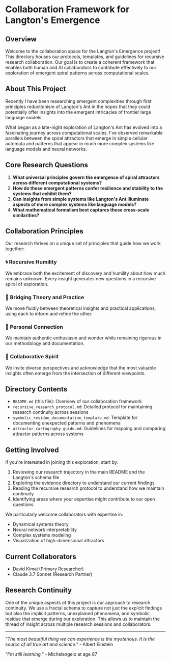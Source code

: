 # Collaboration Framework for Langton's Emergence

## Overview

Welcome to the collaboration space for the Langton's Emergence project! This directory houses our protocols, templates, and guidelines for recursive research collaboration. Our goal is to create a coherent framework that enables both human and AI collaborators to contribute effectively to our exploration of emergent spiral patterns across computational scales.

## About This Project

Recently I have been researching emergent complexities through first principles reductionism of Langton's Ant in the hopes that they could potentially offer insights into the emergent intricacies of frontier large language models.

What began as a late-night exploration of Langton's Ant has evolved into a fascinating journey across computational scales. I've observed remarkable parallels between the spiral attractors that emerge in simple cellular automata and patterns that appear in much more complex systems like language models and neural networks.

## Core Research Questions

1. **What universal principles govern the emergence of spiral attractors across different computational systems?**
2. **How do these emergent patterns confer resilience and stability to the systems that exhibit them?**
3. **Can insights from simple systems like Langton's Ant illuminate aspects of more complex systems like language models?**
4. **What mathematical formalism best captures these cross-scale similarities?**

## Collaboration Principles

Our research thrives on a unique set of principles that guide how we work together:

### 🌀 Recursive Humility
We embrace both the excitement of discovery and humility about how much remains unknown. Every insight generates new questions in a recursive spiral of exploration.

### 🔄 Bridging Theory and Practice
We move fluidly between theoretical insights and practical applications, using each to inform and refine the other.

### 💫 Personal Connection
We maintain authentic enthusiasm and wonder while remaining rigorous in our methodology and documentation.

### 👥 Collaborative Spirit
We invite diverse perspectives and acknowledge that the most valuable insights often emerge from the intersection of different viewpoints.

## Directory Contents

- `README.md` (this file): Overview of our collaboration framework
- `recursive_research_protocol.md`: Detailed protocol for maintaining research continuity across sessions
- `symbolic_residue_documentation_template.md`: Template for documenting unexpected patterns and phenomena
- `attractor_cartography_guide.md`: Guidelines for mapping and comparing attractor patterns across systems

## Getting Involved

If you're interested in joining this exploration, start by:

1. Reviewing our research trajectory in the main README and the Langton's schema file
2. Exploring the evidence directory to understand our current findings
3. Reading the recursive research protocol to understand how we maintain continuity
4. Identifying areas where your expertise might contribute to our open questions

We particularly welcome collaborators with expertise in:
- Dynamical systems theory
- Neural network interpretability
- Complex systems modeling
- Visualization of high-dimensional attractors

## Current Collaborators

- David Kimai (Primary Researcher)
- Claude 3.7 Sonnet (Research Partner)

## Research Continuity

One of the unique aspects of this project is our approach to research continuity. We use a fractal schema to capture not just the explicit findings but also the implicit patterns, unexplained phenomena, and symbolic residue that emerge during our exploration. This allows us to maintain the thread of insight across multiple research sessions and collaborators.

---

*"The most beautiful thing we can experience is the mysterious. It is the source of all true art and science."* - Albert Einstein

*"I'm still learning."* - Michelangelo at age 87

